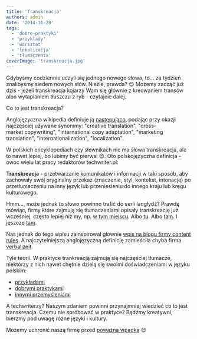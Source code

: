 ```yaml
---
title: 'Transkreacja'
authors: admin
date: '2014-11-28'
tags:
  - 'dobre-praktyki'
  - 'przyklady'
  - 'warsztat'
  - 'lokalizacja'
  - 'tłumaczenia'
coverImage: 'transkreacja.jpg'
---
```


Gdybyśmy codziennie uczyli się jednego nowego słowa, to... za tydzień znalibyśmy
siedem nowych słów. Nieźle, prawda? 😉 Możemy zacząć już dziś - jeżeli
transkreacja kojarzy Wam się głównie z kreowaniem transów albo wytapianiem
tłuszczu z ryb - czytajcie dalej.

<!--truncate-->

Co to jest transkreacja?

Anglojęzyczna wikipedia definiuje ją
[następująco](http://en.wikipedia.org/wiki/Transcreation), podając przy okazji
najczęściej używane synonimy: "creative translation",
"cross-market copywriting", "international copy adaptation", "marketing
translation", "internationalization", "localization".

W polskich encyklopediach czy słownikach nie ma słowa transkreacja, ale to nawet
lepiej, bo lubimy być pierwsi 😊. Oto polskojęzyczna definicja - owoc wielu lat
pracy redaktorów techwriter.pl:

**Transkreacja** - przetwarzanie komunikatów i informacji w taki sposób, aby
zachowały swój oryginalny przekaz (znaczenie, styl, kontekst, intonację) po
przetłumaczeniu na inny język lub przeniesieniu do innego kraju lub kręgu
kulturowego.

Hmm..., może jednak to słowo powinno trafić do serii langłydż? Prawdę mówiąc,
firmy które zajmują się tłumaczeniami opisały transkreację już wcześniej, często
lepiej niż my, np.
[w tym miejscu](http://www.kontekst.pl/pl/oferta/transkreacja). Albo
[tu](http://pl-pl.lionbridge.com/solutions/transcreation/). Albo
[tam](http://mlingua.pl/pol/uslugi/globalizacja/transkreacja.html). I jeszcze
[tam](http://hello-blackbird.com/tlumaczenia/teksty-kreatywne/).

Nas jednak do tego wpisu zainspirował głownie
[wpis na blogu firmy content rules](http://www.contentrules.com/blog/transcrreation-the-reason-to-transcreate-content/).
A najczytelniejszą anglojęzyczną definicję zamieściła chyba firma
[verbalizeit](http://www.verbalizeit.com/what-is-transcreation-a-definition-and-explanation/).

Tyle teorii. W praktyce trankreacją zajmują się najczęściej tłumacze, niektórzy
z nich nawet chętnie dzielą się swoimi doświadczeniami w języku polskim:

- [przykładami](http://wantwords.co.uk/tlumacz/wp-content/uploads/2014/03/Portfolio-WW_T%C5%82umaczenie-kreatywne.pdf)
- [dobrymi praktykami](http://cave.com.pl/wymyslone-w-tlumaczeniu-czyli-transkreacja-w-praktyce/)
- [innymi przemyśleniami](https://firmowetlumaczenia.wordpress.com/2014/02/01/transkreacje-a-co-to-wlasciwie-jest-transkreacja/)

A techwriterzy? Naszym zdaniem powinni przynajmniej wiedzieć co to jest
transkreacja. Czemu nie spróbować w praktyce? Bądźmy kreatywni, bierzmy pod
uwagę różne języki i kultury.

Możemy uchronić naszą firmę przed
[poważną wpadką](http://www.oddee.com/item_93544.aspx) 😊
